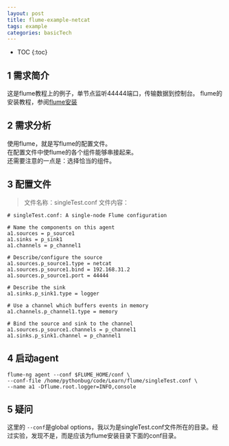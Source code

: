 ```yaml
---
layout: post
title: flume-example-netcat
tags: example
categories: basicTech
---
```


* TOC
{:toc}


## 1 需求简介
这是flume教程上的例子，单节点监听44444端口，传输数据到控制台。
flume的安装教程，参阅[flume安装](https://www.pythonbug.com/basictech/flume-install/)

## 2 需求分析
使用flume，就是写flume的配置文件。<br>
在配置文件中使flume的各个组件能够串接起来。<br>
还需要注意的一点是：选择恰当的组件。<br>

## 3 配置文件
>文件名称：singleTest.conf
>文件内容：
~~~shell
# singleTest.conf: A single-node Flume configuration

# Name the components on this agent
a1.sources = p_source1
a1.sinks = p_sink1
a1.channels = p_channel1

# Describe/configure the source
a1.sources.p_source1.type = netcat
a1.sources.p_source1.bind = 192.168.31.2
a1.sources.p_source1.port = 44444

# Describe the sink
a1.sinks.p_sink1.type = logger

# Use a channel which buffers events in memory
a1.channels.p_channel1.type = memory

# Bind the source and sink to the channel
a1.sources.p_source1.channels = p_channel1
a1.sinks.p_sink1.channel = p_channel1
~~~

## 4 启动agent
~~~shell
flume-ng agent --conf $FLUME_HOME/conf \
--conf-file /home/pythonbug/code/Learn/flume/singleTest.conf \
--name a1 -Dflume.root.logger=INFO,console
~~~

## 5 疑问
这里的 `--conf`是global options，我以为是singleTest.conf文件所在的目录。经过实验，发现不是，而是应该为flume安装目录下面的conf目录。